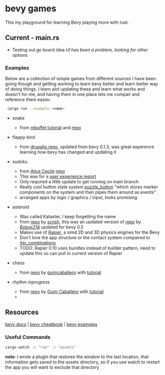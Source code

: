 # bevy games

This my playground for learning Bevy playing more with rust.

## Current - main.rs

- Testing out go board idea
*UI has been a problem, looking for other options*

### Examples

Below are a collection of simple games from different sources I have been going though and getting working to learn bevy better and learn better way of doing things.  I learn alot updating these and learn what works and doesn't for me, and having them in one place lets me compair and reference them easier.

```bash
 cargo run --example ~name~
```

- snake
  - from [mbuffet tutorial](https://mbuffett.com/posts/bevy-snake-tutorial/) and [repo](https://github.com/marcusbuffett/bevy_snake/)

- flappy-bird
  - from [drupalio repo](https://github.com/drupalio/flappy_bevy), updated from bevy 0.1.3, was great experence learning how bevy has changed and updating it

- sudoku
  - from [Alice Cecile](https://github.com/alice-i-cecile) [repo](https://github.com/Leafwing-Studios/bevy-sudoku)
  - This was for a [user experience report](https://github.com/bevyengine/bevy/discussions/2235)
  - Only required a little update to get running on main branch
  - Really cool button state system [puzzle_button](https://github.com/Leafwing-Studios/bevy-sudoku/blob/ui-game-grid/src/input/buttons.rs#L17) "which stores marker components on the system and then pipes them around as events"
  - arranged apps by logic / graphics / input, looks promising

- asteroid
  - Was called Kataster, I keep forgetting the name
  - from [repo](https://github.com/scnsh/Kataster) by [scnsh](https://github.com/scnsh/), this was an updated version of [repo](https://github.com/Bobox214/Kataster) by [Bobox214](https://github.com/Bobox214) updated for bevy 0.5
  - Makes use of [Rapier](https://github.com/dimforge/bevy_rapier), a simd 2D and 3D physics engines for the Bevy
  - Don't love the app structure or the contact system compaired to [iter_combinations](https://github.com/bevyengine/bevy/blob/a81fb7aa7e495733ffb16523edfbe02d6b63e07a/examples/ecs/iter_combinations.rs)
  - TODO: Rapier 0.10 uses bundles instead of builder pattern, need to update this so can pull in current version of Rapier

- chess
  - from [repo](https://github.com/guimcaballero/bevy_chess) by [guimcaballero](https://github.com/guimcaballero) with [tutorial](https://caballerocoll.com/blog/bevy-chess-tutorial/)

- rhythm *inprogress*
  - from [repo](https://github.com/guimcaballero/bevy_rhythm) by [Guim Caballero](https://github.com/guimcaballero) with [tutorial](https://caballerocoll.com/blog/bevy-rhythm-game/)
  - 

## Resources

[bevy docs](https://docs.rs/bevy/0.5.0/bevy/index.html) |  [bevy cheatbook](https://bevy-cheatbook.github.io/) | [bevy examples](https://github.com/bevyengine/bevy/tree/main/examples)

### Useful Commands

```bash
cargo watch -x "run" -i "assets"
```

**note**: I wrote a plugin that restores the window to the last location, that information gets saved to the assets directory, so if you use watch to restart the app you will want to exclude that directory
